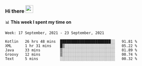 ### Hi there <a href="https://www.gautamkrishnar.com/"><img src="https://media.giphy.com/media/hvRJCLFzcasrR4ia7z/giphy.gif" width="25px"></a>

📊 **This week I spent my time on**

<!--START_SECTION:waka-->
```text
Week: 17 September, 2021 - 23 September, 2021

Kotlin   26 hrs 48 mins  ███████████████████████░░   91.81 % 
XML      1 hr 31 mins    █▒░░░░░░░░░░░░░░░░░░░░░░░   05.22 % 
Java     33 mins         ▒░░░░░░░░░░░░░░░░░░░░░░░░   01.89 % 
Groovy   12 mins         ▒░░░░░░░░░░░░░░░░░░░░░░░░   00.74 % 
Text     5 mins          ░░░░░░░░░░░░░░░░░░░░░░░░░   00.32 % 
```
<!--END_SECTION:waka-->
